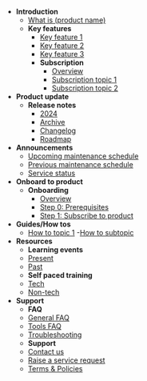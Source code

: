 
<!-- The main sections and sub-items are listed hierarchically below -->

- **Introduction**
  - [What is (product name)](/product-overview)
  - **Key features**
    - [Key feature 1](/key-feature/key-feature-1)
    - [Key feature 2](/key-feature/key-feature-2)
    - [Key feature 3](/key-feature/key-feature-3)
    - **Subscription**
      - [Overview](/subscription/overview)
      - [Subscription topic 1](/subscription/insert-topic-name)
      - [Subscription topic 2](/subscription/insert-topic-name-2)
- **Product update**
  - **Release notes** 
    - [2024](/release-notes/2024)
    - [Archive](/release-notes/archive)
    - [Changelog](/release-notes/changelog)
    - [Roadmap](/release-notes/roadmap)
- **Announcements**
  - [Upcoming maintenance schedule](/announcements/upcoming)
  - [Previous maintenance schedule](/announcements/previoux)
  - [Service status](/announcements/upcoming)
- **Onboard to product**
  - **Onboarding**
    - [Overview](/onboarding/overview)
    - [Step 0: Prerequisites](/onboarding/prerequisites)
    - [Step 1: Subscribe to product](/onboarding/subscribe-to-product)
- **Guides/How tos**
  - [How to topic 1](/tutorials/topic-1)
    -[How to subtopic](/tutorials/subtopic)
- **Resources**
  - **Learning events**
   - [Present](/resources/present)
   - [Past](/resources/past)
  - **Self paced training**
   - [Tech](/resources/tech)
   - [Non-tech](/resources/non-tech)
- **Support**
  - **FAQ**
   - [General FAQ](/support/general-faq)
   - [Tools FAQ](/support/tools-faq)
   - [Troubleshooting](/support/troubleshooting)
  - **Support**
   - [Contact us](/support/contact-us)
   - [Raise a service request](/support/raise-a-service-request)
   - [Terms & Policies](/supportterms-policies)

<!-- Guidelines for sidebar titles:
1. Keep titles concise to avoid wrapping: aim for fewer than 40 characters.
2. Use sentence case for all titles: only the first letter of the first word and proper nouns are capitalized.
3. Ensure that each link leads directly to the relevant section to facilitate easy navigation.
4. Regularly update the sidebar to reflect the most current documentation structure and content.
5. Tailor the categories and links to the specific needs and structure of your documentation.
-->

